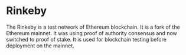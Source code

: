 # Rinkeby

The Rinkeby is a test network of Ethereum blockchain. It is a fork of the Ethereum mainnet. It was using proof of authority consensus and now switched to proof of stake. It is used for blockchain testing before deployment on the mainnet.